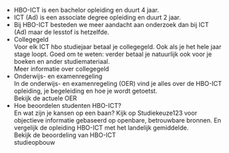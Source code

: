 * HBO-ICT is een bachelor opleiding en duurt 4 jaar.
* ICT (Ad) is een associate degree opleiding en duurt 2 jaar.
* Bij HBO-ICT besteden we meer aandacht aan onderzoek dan bij ICT (Ad) maar de lesstof is hetzelfde.  
* Collegegeld  
Voor elk ICT hbo studiejaar betaal je collegegeld. Ook als je het hele jaar
stage loopt. Goed om te weten: verder betaal je natuurlijk ook voor je boeken
en ander studiemateriaal.  
Meer informatie over collegegeld  
* Onderwijs- en examenregeling  
In de onderwijs- en examenregeling (OER) vind je alles over de HBO-ICT
opleiding, je begeleiding en hoe je wordt getoetst.  
Bekijk de actuele OER  
* Hoe beoordelen studenten HBO-ICT?  
En wat zijn je kansen op een baan? Kijk op Studiekeuze123 voor objectieve
informatie gebaseerd op openbare, betrouwbare bronnen. En vergelijk de
opleiding HBO-ICT met het landelijk gemiddelde.  
Bekijk de beoordeling van HBO-ICT  
studieopbouw